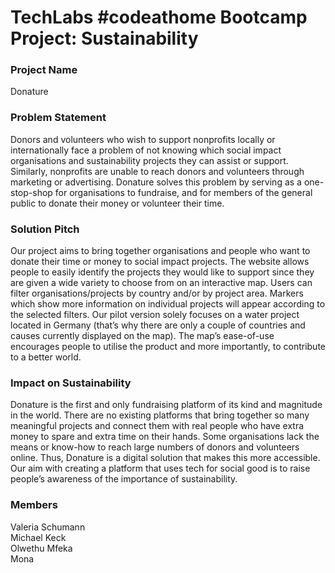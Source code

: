 <h1>TechLabs #codeathome Bootcamp Project: Sustainability

<h3>Project Name</h3>
Donature

<h3>Problem Statement</h3>
Donors and volunteers who wish to support nonprofits locally or internationally face a problem of not knowing which social impact organisations and sustainability projects they can assist or support. Similarly, nonprofits are unable to reach donors and volunteers through marketing or advertising. Donature solves this problem by serving as a one-stop-shop for organisations to fundraise, and for members of the general public to donate their money or volunteer their time.

<h3>Solution Pitch</h3>
Our project aims to bring together organisations and people who want to donate their time or money to social impact projects. The website allows people to easily identify the projects they would like to support since they are given a wide variety to choose from on an interactive map. Users can filter organisations/projects by country and/or by project area. Markers which show more information on individual projects will appear according to the selected filters. Our pilot version solely focuses on a water project located in Germany (that’s why there are only a couple of countries and causes currently displayed on the map). The map’s ease-of-use encourages people to utilise the product and more importantly, to contribute to a better world.

<h3>Impact on Sustainability</h3>
Donature is the first and only fundraising platform of its kind and magnitude in the world. There are no existing platforms that bring together so many meaningful projects and connect them with real people who have extra money to spare and extra time on their hands. Some organisations lack the means or know-how to reach large numbers of donors and volunteers online. Thus, Donature is a digital solution that makes this more accessible. Our aim with creating a platform that uses tech for social good is to raise people’s awareness of the importance of sustainability.

<h3>Members</h3>
Valeria Schumann<br>
Michael Keck<br>
Olwethu Mfeka<br>
Mona
